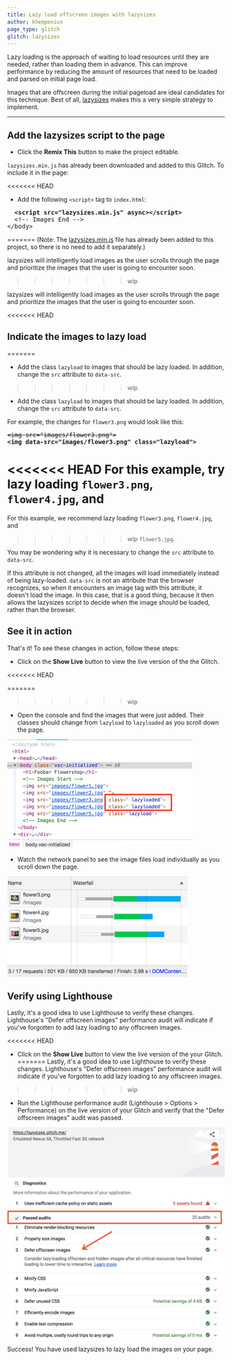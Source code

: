 ```yaml
---
title: Lazy load offscreen images with lazysizes
author: khempenius
page_type: glitch
glitch: lazysizes
---
```


Lazy loading is the approach of waiting to load resources until they are needed,
rather than loading them in advance. This can improve performance by reducing
the amount of resources that need to be loaded and parsed on initial page load.

Images that are offscreen during the initial pageload are ideal candidates for
this technique. Best of all, [lazysizes](https://github.com/aFarkas/lazysizes)
makes this a very simple strategy to implement.

---

## Add the lazysizes script to the page

- Click the **Remix This** button to make the project editable.

<web-screenshot type="remix"></web-screenshot>

`lazysizes.min.js` has already been downloaded and added to this Glitch. To
include it in the page:

<<<<<<< HEAD
- Add the following `<script>` tag to `index.html`:

<pre class="prettyprint devsite-disable-click-to-copy">
  <strong>&lt;script src=&quot;lazysizes.min.js&quot; async&gt;&lt;/script&gt;</strong>
  &lt;!-- Images End --&gt;
&lt;/body&gt;
</pre>
=======
(Note: The
[lazysizes.min.js](https://raw.githubusercontent.com/aFarkas/lazysizes/gh-pages/lazysizes.min.js)
file has already been added to this project, so there is no need to add it
separately.)

lazysizes will intelligently load images as the user scrolls through the page
and prioritize the images that the user is going to encounter soon.
>>>>>>> wip

lazysizes will intelligently load images as the user scrolls through the page
and prioritize the images that the user is going to encounter soon.

<<<<<<< HEAD
## Indicate the images to lazy load
=======
- Add the class `lazyload` to images that should be lazy loaded. In addition,
  change the `src` attribute to `data-src`.
>>>>>>> wip

- Add the class `lazyload` to images that should be lazy loaded. In addition,
  change the `src` attribute to `data-src`.

For example, the changes for `flower3.png` would look like this:

<pre class="prettyprint devsite-disable-click-to-copy">
<s>&lt;img src=&quot;images/flower3.png&quot;&gt;</s>
<strong>&lt;img data-src=&quot;images/flower3.png&quot; class=&quot;lazyload&quot;&gt;</strong>
</pre>

<<<<<<< HEAD
For this example, try lazy loading `flower3.png`, `flower4.jpg`, and
=======
For this example, we recommend lazy loading `flower3.png`, `flower4.jpg`, and
>>>>>>> wip
`flower5.jpg`.

<div class="aside note">
You may be wondering why it is necessary to change the <code>src</code>
attribute to <code>data-src</code>.

If this attribute is not changed, all the images will load immediately instead
of being lazy-loaded. <code>data-src</code> is not an attribute that the browser
recognizes, so when it encounters an image tag with this attribute, it doesn't
load the image. In this case, that is a good thing, because it then allows the
lazysizes script to decide when the image should be loaded, rather than the
browser.
</div>

## See it in action

That's it! To see these changes in action, follow these steps:

- Click on the **Show Live** button to view the live version of the the Glitch.

<<<<<<< HEAD
<web-screenshot type="show-live"></web-screenshot>

=======
>>>>>>> wip
- Open the console and find the images that were just added. Their classes
  should change from `lazyload` to `lazyloaded` as you scroll down the page.

![Images being lazy loaded](./lazyload-console.png)

- Watch the network panel to see the image files load individually as you scroll
  down the page.

![Images being lazy loaded](./lazysizes-waterfall.png)

## Verify using Lighthouse

Lastly, it's a good idea to use Lighthouse to verify these changes. Lighthouse's
"Defer offscreen images" performance audit will indicate if you've forgotten to
add lazy loading to any offscreen images.

<<<<<<< HEAD
- Click on the **Show Live** button to view the live version of the your Glitch.
=======
Lastly, it's a good idea to use Lighthouse to verify these changes. Lighthouse's
"Defer offscreen images" performance audit will indicate if you've forgotten to
add lazy loading to any offscreen images.
>>>>>>> wip

<web-screenshot type="show-live"></web-screenshot>

- Run the Lighthouse performance audit (Lighthouse > Options > Performance) on
  the live version of your Glitch and verify that the "Defer offscreen images"
  audit was passed.

![Passing 'Efficiently encode images' audit in Lighthouse](./lighthouse_passing.png)

Success! You have used lazysizes to lazy load the images on your page.
